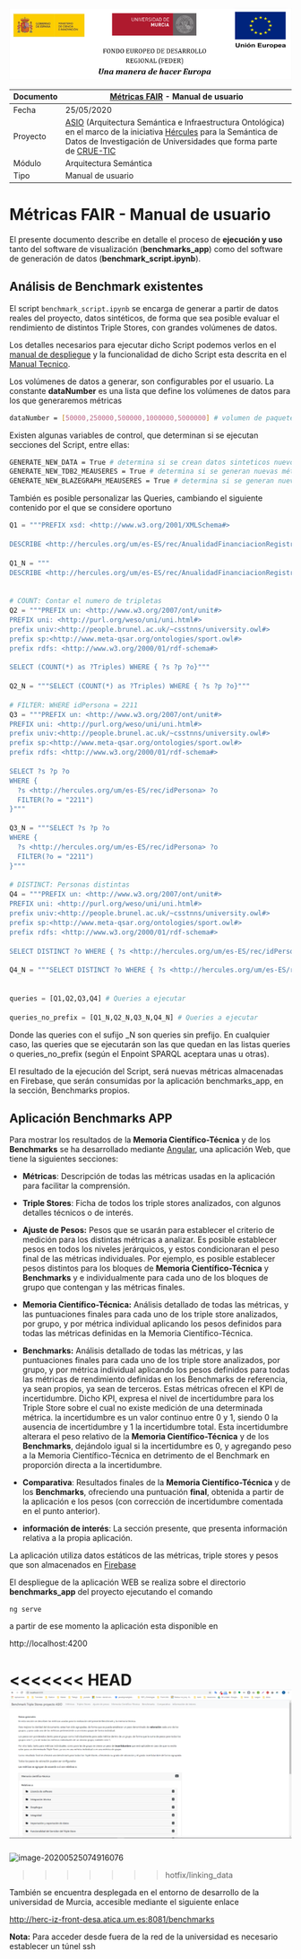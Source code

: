 ![](./images/logos_feder.png)

| Documento | [Métricas FAIR](README.md) - Manual de usuario               |
| --------- | ------------------------------------------------------------ |
| Fecha     | 25/05/2020                                                   |
| Proyecto  | [ASIO](https://www.um.es/web/hercules/proyectos/asio) (Arquitectura Semántica e Infraestructura Ontológica) en el marco de la iniciativa [Hércules](https://www.um.es/web/hercules/) para la Semántica de Datos de Investigación de Universidades que forma parte de [CRUE-TIC](http://www.crue.org/SitePages/ProyectoHercules.aspx) |
| Módulo    | Arquitectura Semántica                                       |
| Tipo      | Manual de usuario                                            |

# Métricas FAIR - Manual de usuario

El presente documento describe en detalle el proceso de **ejecución y uso** tanto del software de visualización (**benchmarks_app**) como del software de generación de datos (**benchmark_script.ipynb**).

## Análisis de  Benchmark existentes

El script `benchmark_script.ipynb` se encarga de generar a partir de datos reales del proyecto, datos sintéticos, de forma que sea posible evaluar el rendimiento de distintos Triple Stores, con grandes volúmenes de datos.

Los detalles necesarios para ejecutar dicho Script podemos verlos en el [manual de despliegue](manual_despliegue.md) y la funcionalidad de dicho Script esta descrita en el [Manual Tecnico](manual_tecnico.md).

Los volúmenes de datos a generar, son configurables por el usuario. La constante **dataNumber** es una lista que define los volúmenes de datos para los que generaremos métricas

```bash
dataNumber = [50000,250000,500000,1000000,5000000] # volumen de paquetes de datos
```

Existen algunas variables de control, que determinan si se ejecutan secciones del Script, entre ellas:

```bash
GENERATE_NEW_DATA = True # determina si se crean datos sinteticos nuevos o se usan los existentes 
GENERATE_NEW_TDB2_MEAUSERES = True # determina si se generan nuevas métricas para TDB
GENERATE_NEW_BLAZEGRAPH_MEAUSERES = True # determina si se generan nuevas métricas para BlazeGraph
```

También es posible personalizar las Queries, cambiando el siguiente contenido por el que se considere oportuno



```python
Q1 = """PREFIX xsd: <http://www.w3.org/2001/XMLSchema#>

DESCRIBE <http://hercules.org/um/es-ES/rec/AnualidadFinanciacionRegistroAyudaDefinitiva/e73fc9ee-382e-4a83-b9d5-58d3c45c5d81>"""

Q1_N = """
DESCRIBE <http://hercules.org/um/es-ES/rec/AnualidadFinanciacionRegistroAyudaDefinitiva/e73fc9ee-382e-4a83-b9d5-58d3c45c5d81>"""


# COUNT: Contar el numero de tripletas
Q2 = """PREFIX un: <http://www.w3.org/2007/ont/unit#>
PREFIX uni: <http://purl.org/weso/uni/uni.html#>
prefix univ:<http://people.brunel.ac.uk/~csstnns/university.owl#>
prefix sp:<http://www.meta-qsar.org/ontologies/sport.owl#>
prefix rdfs: <http://www.w3.org/2000/01/rdf-schema#>

SELECT (COUNT(*) as ?Triples) WHERE { ?s ?p ?o}"""

Q2_N = """SELECT (COUNT(*) as ?Triples) WHERE { ?s ?p ?o}"""

# FILTER: WHERE idPersona = 2211
Q3 = """PREFIX un: <http://www.w3.org/2007/ont/unit#>
PREFIX uni: <http://purl.org/weso/uni/uni.html#>
prefix univ:<http://people.brunel.ac.uk/~csstnns/university.owl#>
prefix sp:<http://www.meta-qsar.org/ontologies/sport.owl#>
prefix rdfs: <http://www.w3.org/2000/01/rdf-schema#>

SELECT ?s ?p ?o
WHERE {
  ?s <http://hercules.org/um/es-ES/rec/idPersona> ?o
  FILTER(?o = "2211")
}"""

Q3_N = """SELECT ?s ?p ?o
WHERE {
  ?s <http://hercules.org/um/es-ES/rec/idPersona> ?o
  FILTER(?o = "2211")
}"""

# DISTINCT: Personas distintas
Q4 = """PREFIX un: <http://www.w3.org/2007/ont/unit#>
PREFIX uni: <http://purl.org/weso/uni/uni.html#>
prefix univ:<http://people.brunel.ac.uk/~csstnns/university.owl#>
prefix sp:<http://www.meta-qsar.org/ontologies/sport.owl#>
prefix rdfs: <http://www.w3.org/2000/01/rdf-schema#>

SELECT DISTINCT ?o WHERE { ?s <http://hercules.org/um/es-ES/rec/idPersona> ?o }"""

Q4_N = """SELECT DISTINCT ?o WHERE { ?s <http://hercules.org/um/es-ES/rec/idPersona> ?o }"""


queries = [Q1,Q2,Q3,Q4] # Queries a ejecutar

queries_no_prefix = [Q1_N,Q2_N,Q3_N,Q4_N] # Queries a ejecutar
```

Donde las queries con el sufijo _N son queries sin prefijo. En cualquier caso, las queries que se ejecutarán son las que quedan en las listas queries o queries_no_prefix (según el Enpoint SPARQL aceptara unas u otras).

El resultado de la ejecución del Script, será nuevas métricas almacenadas en Firebase, que serán consumidas por la aplicación benchmarks_app, en la sección, Benchmarks propios. 

## Aplicación Benchmarks APP

Para mostrar los resultados de la **Memoria Científico-Técnica** y de los **Benchmarks** se ha desarrollado mediante [Angular](https://angular.io/), una aplicación Web, que tiene la siguientes secciones:

- **Métricas**: Descripción de todas las  métricas usadas en la aplicación para facilitar la comprensión.
- **Triple Stores**: Ficha de todos los triple stores analizados, con algunos detalles técnicos o de interés.
- **Ajuste de Pesos:** Pesos que se usarán para establecer el criterio de medición para los distintas métricas a analizar. Es posible establecer pesos en todos los niveles jerárquicos, y estos condicionaran el peso final de las métricas individuales. Por ejemplo, es posible establecer pesos distintos para los bloques de **Memoria Científico-Técnica** y  **Benchmarks** y e individualmente para cada uno de los bloques de grupo que contengan y las métricas finales.
- **Memoria Científico-Técnica:** Análisis detallado de todas las métricas, y las puntuaciones finales para cada uno de los triple store analizados, por grupo, y por métrica individual aplicando los pesos definidos para todas las métricas definidas en la Memoria Científico-Técnica. 
- **Benchmarks:** Análisis detallado de todas las métricas, y las puntuaciones finales para cada uno de los triple store analizados, por grupo, y por métrica individual aplicando los pesos definidos para todas las métricas de rendimiento definidas en los Benchmarks de referencia, ya sean propios, ya sean de terceros. Estas métricas ofrecen el KPI de incertidumbre. Dicho KPI, expresa el nivel de incertidumbre para los Triple Store sobre el cual no existe medición de una determinada métrica. la incertidumbre es un valor continuo entre 0 y 1, siendo 0 la ausencia de incertidumbre y 1 la incertidumbre total.  Esta incertidumbre alterara el peso relativo de la  **Memoria Científico-Técnica** y de los **Benchmarks**, dejándolo igual si la incertidumbre es 0, y agregando peso a la Memoria Científico-Técnica en detrimento de el Benchmark en proporción directa a la incertidumbre. 
- **Comparativa**: Resultados finales de la **Memoria Científico-Técnica** y de los **Benchmarks**, ofreciendo una puntuación **final**, obtenida a partir de la aplicación e los pesos (con corrección de incertidumbre comentada en el punto anterior).

- **información de interés**: La sección presente, que presenta información relativa a la propia aplicación.

La aplicación utiliza datos estáticos de las métricas, triple stores y pesos que son almacenados en [Firebase](https://firebase.google.com/?hl=es-419&gclid=CjwKCAjwqdn1BRBREiwAEbZcR--AmuzsqveCwu9u_zeQvlK08A3_eHAp50tAvvIf72rsYv9OgwSEGhoCjkoQAvD_BwE)

El despliegue de la aplicación WEB se realiza sobre el directorio **benchmarks_app** del proyecto ejecutando el comando 

```
ng serve
```

 a partir de ese momento la aplicación esta disponible en 

http://localhost:4200

<<<<<<< HEAD
![image-20200525074916076](./images/app.png)
=======
![image-20200525074916076](C:/Users/druiz/repositorios/UM/benchmarks/images/app.png)
>>>>>>> hotfix/linking_data

También se encuentra desplegada en el entorno de desarrollo de la universidad de Murcia, accesible mediante el siguiente enlace

http://herc-iz-front-desa.atica.um.es:8081/benchmarks

**Nota:** Para acceder desde fuera de la red de la universidad es necesario establecer un túnel ssh

